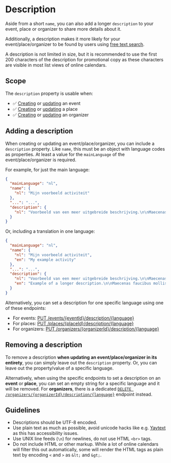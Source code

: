 # Description

Aside from a short `name`, you can also add a longer `description` to your event, place or organizer to share more details about it.

Additionally, a description makes it more likely for your event/place/organizer to be found by users using [free text search](../../search-api/filters/freetext.md).

A description is not limited in size, but it is recommended to use the first 200 characters of the description for promotional copy as these characters are visible in most list views of online calendars.

## Scope

The `description` property is usable when:

* ✅ [Creating](../events/create.md) or [updating](../events/update.md) an event
* ✅ [Creating](../places/create.md) or [updating](../places/update.md) a place
* ✅ [Creating](../organizers/create.md) or [updating](../organizers/update.md) an organizer

## Adding a description

When creating or updating an event/place/organizer, you can include a `description` property. Like `name`, this must be an object with language codes as properties. At least a value for the `mainLanguage` of the event/place/organizer is required.

For example, for just the main language:

```json
{
  "mainLanguage": "nl",
  "name": {
    "nl": "Mijn voorbeeld activiteit"
  },
  "...": "...",
  "description": {
    "nl": "Voorbeeld van een meer uitgebreide beschrijving.\n\nMaecenas faucibus mollis interdum. Fusce dapibus, tellus ac cursus commodo, tortor mauris condimentum nibh, ut fermentum massa justo sit amet risus.\n\nCras mattis consectetur purus sit amet fermentum."
  }
}
```

Or, including a translation in one language:
```json
{
  "mainLanguage": "nl",
  "name": {
    "nl": "Mijn voorbeeld activiteit",
    "en": "My example activity"
  },
  "...": "...",
  "description": {
    "nl": "Voorbeeld van een meer uitgebreide beschrijving.\n\nMaecenas faucibus mollis interdum. Fusce dapibus, tellus ac cursus commodo, tortor mauris condimentum nibh, ut fermentum massa justo sit amet risus.\n\nCras mattis consectetur purus sit amet fermentum.",
    "en": "Example of a longer description.\n\nMaecenas faucibus mollis interdum. Fusce dapibus, tellus ac cursus commodo, tortor mauris condimentum nibh, ut fermentum massa justo sit amet risus.\n\nCras mattis consectetur purus sit amet fermentum."
  }
}
```

Alternatively, you can set a description for one specific language using one of these endpoints:

* For events: [PUT /events/{eventId}/description/{language}](/reference/entry.json/paths/~1events~1{eventId}~1description~1{language}/put)
* For places: [PUT /places/{placeId}/description/{language}](/reference/entry.json/paths/~1places~1{placeId}~1description~1{language}/put)
* For organizers: [PUT /organizers/{organizerId}/description/{language}](/reference/entry.json/paths/~1organizers~1{organizerId}~1description~1{language}/put)

## Removing a description

To remove a description **when updating an event/place/organizer in its entirety**, you can simply leave out the `description` property. Or, you can leave out the property/value of a specific language.

Alternatively, when using the specific endpoints to set a description on an **event** or **place**, you can set an empty string for a specific language and it will be removed. For **organizers**, there is a dedicated [`DELETE /organizers/{organizerId}/description/{language}`](/reference/entry.json/paths/~1organizers~1{organizerId}~1description~1{language}/delete) endpoint instead.

## Guidelines

* Descriptions should be UTF-8 encoded.
* Use plain text as much as possible, avoid unicode hacks like e.g. [Yaytext](https://yaytext.com) as this has accessibility issues.
* Use UNIX line feeds (`\n`) for newlines, do not use HTML `<br>` tags.
* Do not include HTML or other markup. While a lot of online calendars will filter this out automatically, some will render the HTML tags as plain text by encoding `<` and `>` as `&lt;` and `&gt;`.
